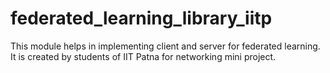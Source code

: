 # federated_learning_library_iitp
This module helps in implementing client and server for federated learning. It is created by students of IIT Patna for networking mini project. 
